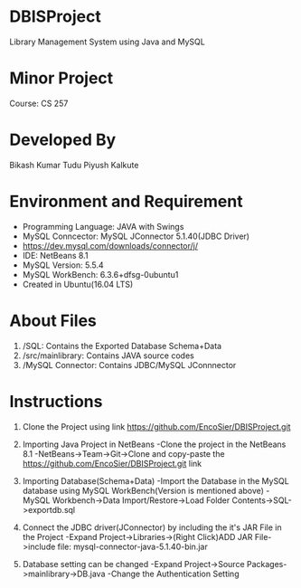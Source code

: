 # DBISProject
Library Management System using Java and MySQL

# Minor Project
Course: CS 257

# Developed By
Bikash Kumar Tudu
Piyush Kalkute

# Environment and Requirement
- Programming Language: JAVA with  Swings
- MySQL Conncector: MySQL JConnector 5.1.40(JDBC Driver)
- https://dev.mysql.com/downloads/connector/j/
- IDE: NetBeans 8.1
- MySQL Version: 5.5.4
- MySQL WorkBench: 6.3.6+dfsg-0ubuntu1
- Created in Ubuntu(16.04 LTS)

# About Files
1)  /SQL: Contains the Exported Database Schema+Data
2) /src/mainlibrary: Contains JAVA source codes
3) /MySQL Connector: Contains JDBC/MySQL JConnnector

# Instructions
1) Clone the Project using link https://github.com/EncoSier/DBISProject.git

2) Importing Java Project in NetBeans
    -Clone the project in the NetBeans 8.1
    -NetBeans->Team->Git->Clone and copy-paste the https://github.com/EncoSier/DBISProject.git link

3) Importing Database(Schema+Data)
    -Import the Database in the MySQL database using MySQL WorkBench(Version is mentioned above)
    -MySQL Workbench->Data Import/Restore->Load Folder Contents->SQL->exportdb.sql

4) Connect the JDBC driver(JConnector) by including the it's JAR File in the Project
    -Expand Project->Libraries->(Right Click)ADD JAR File->include file: mysql-connector-java-5.1.40-bin.jar

5) Database setting can be changed
    -Expand Project->Source Packages->mainlibrary->DB.java
    -Change the Authentication Setting

